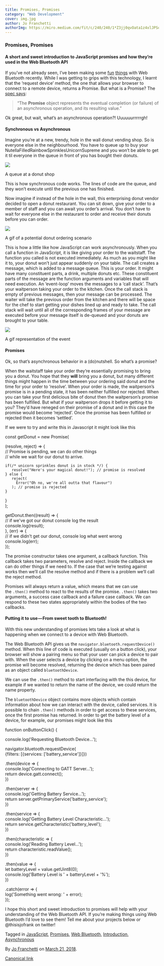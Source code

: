 ```yaml
---
title: Promises, Promises
category: "Web Development"
cover: img.jpg
author: Jo Franchetti
authorImg: https://miro.medium.com/fit/c/240/240/1*Z3jj0qvOata1z4xlJPSqOA.jpeg
---
```


### Promises, Promises

#### A short and sweet introduction to JavaScript promises and how they’re used in the Web Bluetooth API

If you’ve not already seen, I’ve been making some [fun](https://hedgehog-curling.glitch.me/) [things](https://cat-controller.glitch.me/) with Web Bluetooth recently. While I was getting to grips with this technology, I learnt that the ‘request device’ method, the one that allows your browser to connect to a remote device, returns a Promise. But what is a Promise? The [spec says](https://developer.mozilla.org/en-US/docs/Web/JavaScript/Reference/Global_Objects/Promise):

> “The **Promise** object represents the eventual completion (or failure) of an asynchronous operation, and its resulting value.”

Ok great, but wait, what’s an asynchronous operation?! Uuuuuurrrrrgh!

#### **Synchronous vs Asynchronous**

Imagine you’re at a new, trendy, hole in the wall donut vending shop. So is everyone else in the neighbourhood. You have to queue up to buy your NutellaFilledRainbowSprinklesUnicornSupreme and you won’t be able to get it til everyone in the queue in front of you has bought their donuts.

![](https://cdn-images-1.medium.com/max/800/1*_hHWRVcIhMvw8GKkQxhHdA.png)

A queue at a donut shop

This is how synchronous code works. The lines of code are the queue, and they won’t execute until the previous one has finished.

Now imagine if instead of the hole in the wall, this enterprising donut vendor decided to open a donut restaurant. You can sit down, give your order to a member of staff and you can await you order’s arrival. You don’t have to wait for everyone else in the restaurant to order and receive their donuts before you can order.

![](https://cdn-images-1.medium.com/max/800/1*UzkiUS0x0F5dF0SAdtBP3Q.gif)

A gif of a potential donut ordering scenario

This is how a little like how JavaScript can work asynchronously. When you call a function in JavaScript, it is like giving your order to the waitstaff. The function you called is not executed immediately. As much as you might like it to, your donut won’t just appear suddenly on your table. The call creates a message, which is added to a message queue. This is your order. It might have many constituent parts, a drink, multiple donuts etc. These constituent parts of the message are the function arguments and variables that will need execution. An ‘event-loop’ moves the messages to a ‘call stack’. That’s your waitperson taking your order to the kitchen. Once the call stack is empty of previous messages, then your message can be processed. The waiter will take the previous order from the kitchen and there will be space for the chef to start getting your dishes lined up and ready to take. The call stack will wait until all of the corresponding frames of your message are executed before your message itself is de-queued and your donuts are brought to your table.

![](https://cdn-images-1.medium.com/max/1000/1*YnInMwGBvWCVbhRTmT1igw.gif)

A gif representation of the event

#### Promises

Ok, so that’s asynchronous behavior in a (do)nutshell. So what’s a promise?

When the waitstaff take your order they’re essentially promising to bring you a donut. You hope that they **will** bring you a donut, but many different things might happen in the time between your ordering said donut and the time for your order to ‘resolve’. When your order is made, the waitperson’s promise is in a pending state, it has been neither fulfilled nor rejected. When you can take your first delicious bite of donut then the waitperson’s promise has been fulfilled. But what if your waitperson drops it before getting it to you? They’d have reneged on their promise of a donut and in this case the promise would become ‘rejected’. Once the promise has been fulfilled or rejected then it becomes ‘settled’.

If we were to try and write this in Javascript it might look like this

const getDonut = new Promise(

(resolve, reject) => {  
    // Promise is pending, we can do other things   
    // while we wait for our donut to arrive.

    if(/* unicorn sprinkles donut is in stock */) {  
       resolve("Here's your magical donut!"); // promise is resolved  
    } else {  
       reject(  
         Error("Oh no, we're all outta that flavour")  
       ); // promise is rejected  
    }  
  }  
);

getDonut.then((result) => {  
  // if we've got our donut console log the result  
  console.log(result);   
}, (err) => {  
  // if we didn't get our donut, console log what went wrong  
  console.log(err);  
});

The promise constructor takes one argument, a callback function. This callback takes two parameters, resolve and reject. Inside the callback we can do other things if we need to. If the case that we’re testing against works then we’ll call the resolve method and if there is a problem we’ll call the reject method.

Promises will always return a value, which means that we can use the `.then()` method to react to the results of the promise. `.then()` takes two arguments, a success case callback and a failure case callback. We can respond to these two states appropriately within the bodies of the two callbacks.

#### Putting it to use — From sweet tooth to Bluetooth!

With this new understanding of promises lets take a look at what is happening when we connect to a device with Web Bluetooth.

The Web Bluetooth API gives us the `navigator.bluetooth.requestDevice()` method. When this line of code is executed (usually on a button click), your browser will show a pairing menu so that your user can pick a device to pair with. When the user selects a device by clicking on a menu option, the promise will become resolved, returning the device which has been paired as an object called `bluetoothDevice`.

We can use the `.then()` method to start interfacing with the this device, for example if we wanted to return the name of the device, we could return the name property.

The `bluetoothDevice` object contains more objects which contain information about how we can interact with the device, called services. It is possible to chain `.then()` methods in order to get access to these services, once the first promise has returned. In order to get the battery level of a device, for example, our promises might look like this

function onButtonClick() {

 console.log('Requesting Bluetooth Device...');

 navigator.bluetooth.requestDevice(  
   {filters: \[{services: \['battery_service'\]}\]})

 .then(device => {  
   console.log('Connecting to GATT Server...');  
   return device.gatt.connect();  
 })

 .then(server => {  
   console.log('Getting Battery Service...');  
   return server.getPrimaryService('battery_service');  
 })

 .then(service => {  
   console.log('Getting Battery Level Characteristic...');  
   return service.getCharacteristic('battery_level');  
 })

 .then(characteristic => {  
   console.log('Reading Battery Level...');  
   return characteristic.readValue();  
 })

 .then(value => {  
   let batteryLevel = value.getUint8(0);  
   console.log('Battery Level is ' + batteryLevel + '%');  
 })

 .catch(error => {  
   log('Something went wrong: ' + error);  
 });

I hope this short and sweet introduction to promises will help with your understanding of the Web Bluetooth API. If you’re making things using Web Bluetooth I’d love to see them! Tell me about your projects below or @thisisjofrank on twitter!

Tagged in [JavaScript](https://medium.com/tag/javascript), [Promises](https://medium.com/tag/promises), [Web Bluetooth](https://medium.com/tag/web-bluetooth), [Introduction](https://medium.com/tag/introduction), [Asynchronous](https://medium.com/tag/asynchronous)

By [Jo Franchetti](https://medium.com/@jofranchetti) on [March 21, 2018](https://medium.com/p/c91d454aea11).

[Canonical link](https://medium.com/@jofranchetti/promises-promises-c91d454aea11)
